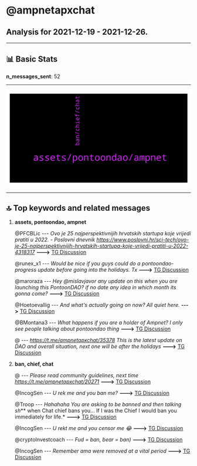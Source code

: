 # **@ampnetapxchat**
 ## Analysis for **2021-12-19** - **2021-12-26**.

---

## 📊 **Basic Stats**

**n_messages_sent**: 52

---
![wordcloud](ampnetapxchat_7Days_wordcloud.png)

---


## 🔝 **Top keywords and related messages**

1. **assets, pontoondao, ampnet**

    @PFCBLic --- *Ovo je 25 najperspektivnijih hrvatskih startupa koje vrijedi pratiti u 2022. - Poslovni dnevnik https://www.poslovni.hr/sci-tech/ovo-je-25-najperspektivnijih-hrvatskih-startupa-koje-vrijedi-pratiti-u-2022-4318317* **--->** [TG Discussion](https://t.me/ampnetapxchat/35835)

    @runex_x1 --- *Would be nice if you guys could do a pontoondao-progress update before going into the holidays. Tx* **--->** [TG Discussion](https://t.me/ampnetapxchat/35725)

    @maroraza --- *Hey @mislavjavor any update on this when you are launching this PontoonDAO? if no date any idea in which month its gonna come?* **--->** [TG Discussion](https://t.me/ampnetapxchat/35667)

    @Hoetoevallig --- *And what's actually going on now? All quiet here.* **--->** [TG Discussion](https://t.me/ampnetapxchat/35639)

    @BMontana3 --- *What happens if you are a holder of Ampnet? I only see people talking about pontoondao thing* **--->** [TG Discussion](https://t.me/ampnetapxchat/35692)

    @<UNK> --- *https://t.me/ampnetapxchat/35378 This is the latest update on DAO and overall situation, next one will be after the holidays* **--->** [TG Discussion](https://t.me/ampnetapxchat/35726)

2. **ban, chief, chat**

    @<UNK> --- *Please read community guidelines, next time  https://t.me/ampnetapxchat/20271* **--->** [TG Discussion](https://t.me/ampnetapxchat/35754)

    @IncogSen --- *U rek me and you ban me?* **--->** [TG Discussion](https://t.me/ampnetapxchat/35752)

    @Troop --- *Hahahaha You are asking to be banned and then talking sh*** when Chat chief bans you... If I was the Chief I would ban you immediately for life.* **--->** [TG Discussion](https://t.me/ampnetapxchat/35791)

    @IncogSen --- *U rekt me and you censor me 😂* **--->** [TG Discussion](https://t.me/ampnetapxchat/35757)

    @cryptoInvestcoach --- *Fud = ban, bear = ban)* **--->** [TG Discussion](https://t.me/ampnetapxchat/35755)

    @IncogSen --- *Remember ama were removed at a vital period* **--->** [TG Discussion](https://t.me/ampnetapxchat/35780)

